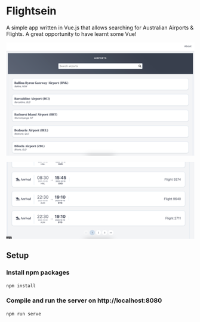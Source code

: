 # Flightsein

A simple app written in Vue.js that allows searching for Australian Airports & Flights.
A great opportunity to have learnt some Vue!

![Screenshot 1](image.png)

![Screenshot 2](image-1.png)

## Setup

### Install npm packages
```
npm install
```

### Compile and run the server on http://localhost:8080
```
npm run serve
```
